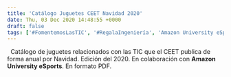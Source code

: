 ```yaml
---
title: 'Catálogo Juguetes CEET Navidad 2020'
date: Thu, 03 Dec 2020 14:48:55 +0000
draft: false
tags: ['#FomentemosLasTIC', '#RegalaIngeniería', 'Amazon University eSports', 'Catálogos de Juguetes', 'Documentos de la Asociación']
---
```


  Catálogo de juguetes relacionados con las TIC que el CEET publica de forma anual por Navidad. Edición del 2020. En colaboración con **Amazon University eSports**. En formato PDF.